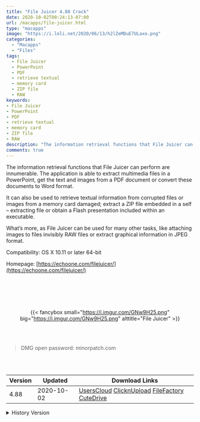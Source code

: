 ```yaml
---
title: "File Juicer 4.88 Crack"
date: 2020-10-02T00:24:13-07:00
url: /macapps/file-juicer.html
type: "macapps"
image: "https://i.loli.net/2020/06/13/h2lZeMDuE7ULaxo.png"
categories:
  - "Macapps"
  - "Files"
tags:
  - File Juicer
  - PowerPoint
  - PDF
  - retrieve textual
  - memory card
  - ZIP file
  - RAW
keywords:
- File Juicer
- PowerPoint
- PDF
- retrieve textual
- memory card
- ZIP file
- RAW
description: "The information retrieval functions that File Juicer can perform are innumerable. The application is able to extract multimedia files in a PowerPoint, get the text and images from a PDF document or convert these documents to Word format."
comments: true
---
```


The information retrieval functions that File Juicer can perform are innumerable. The application is able to extract multimedia files in a PowerPoint, get the text and images from a PDF document or convert these documents to Word format.

It can also be used to retrieve textual information from corrupted files or images from a memory card damaged; extract a ZIP file embedded in a self – extracting file or obtain a Flash presentation included within an executable.

What’s more, as File Juicer can be used for many other tasks, like attaching images to files invisibly RAW files or extract graphical information in JPEG format.

Compatibility: OS X 10.11 or later 64-bit

Homepage: [https://echoone.com/filejuicer/](https://echoone.com/filejuicer/)

<br/>
<br/>
<script async src="https://pagead2.googlesyndication.com/pagead/js/adsbygoogle.js"></script>
<ins class="adsbygoogle"
     style="display:block; text-align:center;"
     data-ad-layout="in-article"
     data-ad-format="fluid"
     data-ad-client="ca-pub-8746275014476192"
     data-ad-slot="5144997159"></ins>
<script>
     (adsbygoogle = window.adsbygoogle || []).push({});
</script>
<br/>
<br/>


<center>

{{< fancybox small="https://i.imgur.com/GNw9H25.png" big="https://i.imgur.com/GNw9H25.png" alttitle="File Juicer" >}}

</center>

<br/>
<br/>


> DMG open password: minorpatch.com

<br/>

<br/>
<div id="history_version" class="history_version">

| Version | Updated | Download Links |
| ---- | ---- | ---- |
| 4.88 | 2020-10-02 | [UsersCloud](https://ouo.io/aP34WXO)   [ClicknUpload](https://ouo.io/aKjvVT)   [FileFactory](https://ouo.io/BBu3LU)   [CuteDrive](https://ouo.io/MQCuII) |
<details>
<summary>History Version</summary>

| Version | Updated | Download Links |
| ---- | ---- | ---- |
| 4.87 | 2020-09-08 | [UsersCloud](https://ouo.io/2GG8Ub)   [ClicknUpload](https://ouo.io/YoaWL5)   [FileFactory](https://ouo.io/8yLlnu)   [CuteDrive](https://ouo.io/PWKBmC) |
| 4.86 | 2020-07-25 | [UsersCloud](https://ouo.io/7W8pLy7)   [ClicknUpload](https://ouo.io/08sAGL)   [FileFactory](https://ouo.io/h1oy3G)   [CuteDrive](https://ouo.io/H0DIxa) |
| 4.85 | 2020-06-13 | [UsersCloud](https://ouo.io/AHT9VY)   [ClicknUpload](https://ouo.io/r0qZyj3)   [FileFactory](https://ouo.io/5pDAwp)   [CuteDrive](https://ouo.io/ZIRkd8) |
| 4.84 | 2020-01-31 | [UsersCloud](https://ouo.io/Av4fK4)   [ClicknUpload](https://ouo.io/B5W5XZ)   [Mega](https://ouo.io/uCmcx7)   [CuteDrive](https://ouo.io/knkmpW) |
</details>

</div>
